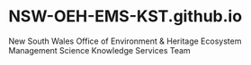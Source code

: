 # NSW-OEH-EMS-KST.github.io
New South Wales Office of Environment &amp; Heritage Ecosystem Management Science Knowledge Services Team
